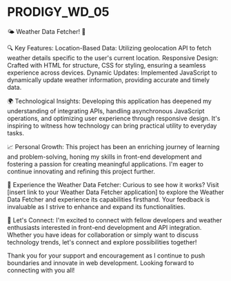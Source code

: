 # PRODIGY_WD_05

🌤️ Weather Data Fetcher! 🚀

🔍 Key Features:
Location-Based Data: Utilizing geolocation API to fetch weather details specific to the user's current location.
Responsive Design: Crafted with HTML for structure, CSS for styling, ensuring a seamless experience across devices.
Dynamic Updates: Implemented JavaScript to dynamically update weather information, providing accurate and timely data.

🌍 Technological Insights:
Developing this application has deepened my understanding of integrating APIs, handling asynchronous JavaScript operations, and optimizing user experience through responsive design. It's inspiring to witness how technology can bring practical utility to everyday tasks.

📈 Personal Growth:
This project has been an enriching journey of learning and problem-solving, honing my skills in front-end development and fostering a passion for creating meaningful applications. I'm eager to continue innovating and refining this project further.

🔗 Experience the Weather Data Fetcher:
Curious to see how it works? Visit [insert link to your Weather Data Fetcher application] to explore the Weather Data Fetcher and experience its capabilities firsthand. Your feedback is invaluable as I strive to enhance and expand its functionalities.

🤝 Let's Connect:
I'm excited to connect with fellow developers and weather enthusiasts interested in front-end development and API integration. Whether you have ideas for collaboration or simply want to discuss technology trends, let's connect and explore possibilities together!

Thank you for your support and encouragement as I continue to push boundaries and innovate in web development. Looking forward to connecting with you all!

